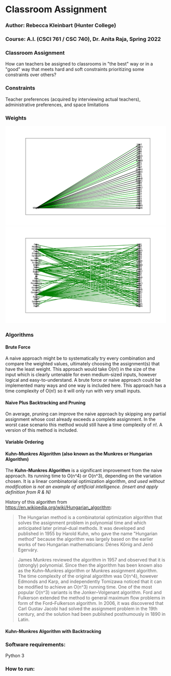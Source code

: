 # Classroom Assignment


### Author: Rebecca Kleinbart (Hunter College) 
### Course: A.I. (CSCI 761 / CSC 740), Dr. Anita Raja, Spring 2022

### Classroom Assignment
How can teachers be assigned to classrooms in "the best" way or in a "good" way that meets hard and soft constraints prioritizing some constraints over others? 


### Constraints
Teacher preferences (acquired by interviewing actual teachers), administrative preferences, and space limitations 

### Weights

![Setup screenshot](images/weight_zero_bipartite_winter.png)
![Setup screenshot](images/weight_zero_bipartite.png)


### Algorithms 
#### Brute Force 
A naive approach might be to systematically try every combination and compare the weighted values, ultimately choosing the assignment(s) that have the least weight. This approach would take O(n!) in the size of the input which is clearly untenable for even medium-sized inputs, however logical and easy-to-understand. A brute force or naive approach could be implemented many ways and one way is included here. This approach has a time complexity of O(n!) so it will only run with very small inputs. 

#### Naive Plus Backtracking and Pruning 
On average, pruning can improve the naive approach by skipping any partial assignment whose cost already exceeds a complete assignment. In the worst case scenario this method would still have a time complexity of n!. A version of this method is included. 

#### Variable Ordering


#### Kuhn-Munkres Algorithm (also known as the Munkres or Hungarian Algorithm) 
The **Kuhn-Munkres Algorithm** is a significant improvement from the naive approach. Its running time to O(n^4) or O(n^3), depending on the variation chosen. It is a linear combinatorial optimization algorithm, _and used without modification is not an example of artificial intelligence. (insert and apply definition from R & N)_

History of this algorithm from https://en.wikipedia.org/wiki/Hungarian_algorithm: 
> The Hungarian method is a combinatorial optimization algorithm that solves the assignment problem in polynomial time and which anticipated later primal–dual methods. It was developed and published in 1955 by Harold Kuhn, who gave the name "Hungarian method" because the algorithm was largely based on the earlier works of two Hungarian mathematicians: Dénes Kőnig and Jenő Egerváry.

> James Munkres reviewed the algorithm in 1957 and observed that it is (strongly) polynomial. Since then the algorithm has been known also as the Kuhn–Munkres algorithm or Munkres assignment algorithm. The time complexity of the original algorithm was O(n^4), however Edmonds and Karp, and independently Tomizawa noticed that it can be modified to achieve an O(n^3) running time. One of the most popular O(n^3) variants is the Jonker–Volgenant algorithm. Ford and Fulkerson extended the method to general maximum flow problems in form of the Ford–Fulkerson algorithm. In 2006, it was discovered that Carl Gustav Jacobi had solved the assignment problem in the 19th century, and the solution had been published posthumously in 1890 in Latin.

#### Kuhn-Munkres Algorithm with Backtracking

### Software requirements:
Python 3

### How to run:

